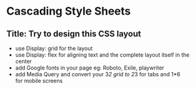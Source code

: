 # Cascading Style Sheets
## Title: Try to design this CSS layout
* use Display: grid for the layout
* use Display: flex for aligning text and the complete layout itself in the center
* add Google fonts in your page eg: Roboto, Exile, playwriter
* add Media Query and convert your 3*2 grid to 2*3 for tabs and  1*6 for mobile screens